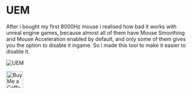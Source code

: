 # UEM
After i bought my first 8000Hz mouse i realised how bad it works with unreal engine games, because almost all of them have Mouse Smoothing and Mouse Acceleration enabled by default, and only some of them gives you the option to disable it ingame.
So i made this tool to make it easier to disable it.

![UEM](https://github.com/DDarknessOne/uem/assets/91283578/3d5f9fc2-c2cc-4f7a-b7ce-69b866e5cbec)

<a href='https://ko-fi.com/ddarknessone' target='_blank'><img height='35' style='border:0px;height:46px;' src='https://az743702.vo.msecnd.net/cdn/kofi3.png?v=0' border='0' alt='Buy Me a Coffee at ko-fi.com' />
